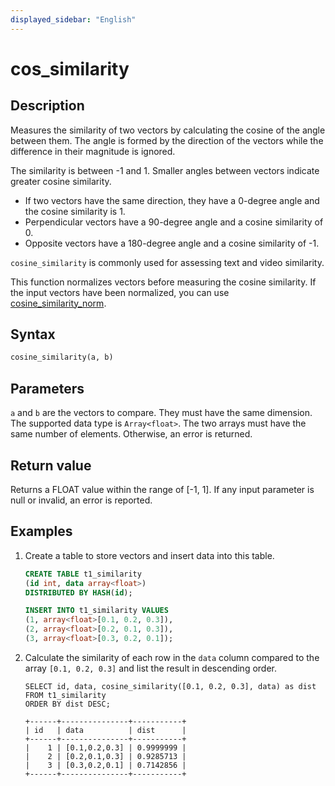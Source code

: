 ```yaml
---
displayed_sidebar: "English"
---
```


# cos_similarity

## Description

Measures the similarity of two vectors by calculating the cosine of the angle between them. The angle is formed by the direction of the vectors while the difference in their magnitude is ignored.

The similarity is between -1 and 1. Smaller angles between vectors indicate greater cosine similarity.

- If two vectors have the same direction, they have a 0-degree angle and the cosine similarity is 1.
- Perpendicular vectors have a 90-degree angle and a cosine similarity of 0.
- Opposite vectors have a 180-degree angle and a cosine similarity of -1.

`cosine_similarity` is commonly used for assessing text and video similarity.

This function normalizes vectors before measuring the cosine similarity. If the input vectors have been normalized, you can use [cosine_similarity_norm](./cos_similarity_norm.md).

## Syntax

```Haskell
cosine_similarity(a, b)
```

## Parameters

`a` and `b` are the vectors to compare. They must have the same dimension. The supported data type is `Array<float>`. The two arrays must have the same number of elements. Otherwise, an error is returned.

## Return value

Returns a FLOAT value within the range of [-1, 1]. If any input parameter is null or invalid, an error is reported.

## Examples

1. Create a table to store vectors and insert data into this table.

    ```SQL
    CREATE TABLE t1_similarity 
    (id int, data array<float>)
    DISTRIBUTED BY HASH(id);

    INSERT INTO t1_similarity VALUES
    (1, array<float>[0.1, 0.2, 0.3]), 
    (2, array<float>[0.2, 0.1, 0.3]), 
    (3, array<float>[0.3, 0.2, 0.1]);
    ```

2. Calculate the similarity of each row in the `data` column compared to the array `[0.1, 0.2, 0.3]` and list the result in descending order.

    ```Plain
    SELECT id, data, cosine_similarity([0.1, 0.2, 0.3], data) as dist
    FROM t1_similarity 
    ORDER BY dist DESC;

    +------+---------------+-----------+
    | id   | data          | dist      |
    +------+---------------+-----------+
    |    1 | [0.1,0.2,0.3] | 0.9999999 |
    |    2 | [0.2,0.1,0.3] | 0.9285713 |
    |    3 | [0.3,0.2,0.1] | 0.7142856 |
    +------+---------------+-----------+
    ```

